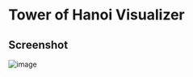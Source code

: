 # Tower of Hanoi Visualizer
## Screenshot

![image](https://github.com/awwalm/DSAlgoPy/assets/67423428/8cac30fd-240b-4973-9cbd-41967ddf84b8)

